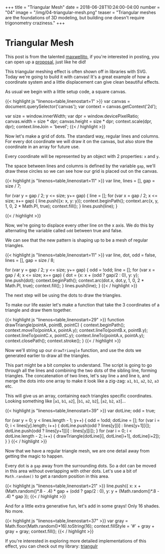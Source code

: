 +++
title = "Triangular Mesh"
date = 2018-06-28T10:24:00-04:00
number = "04"
image = "/img/04-triangular-mesh.png"
teaser = "Triangular meshes are the foundations of 3D modeling, but building one doesn't require trigonometry craziness."
+++

# Triangular Mesh

<p class="tutorial-contributor">
This post is from the talented <a href="https://maxwellito.com/">maxwellito</a>, if you're interested in posting, you can open up a <a href="https://github.com/tholman/generative-artistry/issues/6">proposal</a>, just like he did!
</p>

This triangular meshing effect is often shown off in libraries with SVG. Today we're going to build it with canvas! It's a great example of how a coordinate system and a little displacement can give clean beautiful effects.

As usual we begin with a little setup code, a square canvas. 

<div class="tmd-trigger" data-from="0">
{{< highlight js "linenos=table,linenostart=1" >}}
var canvas = document.querySelector('canvas');
var context = canvas.getContext('2d');

var size = window.innerWidth;
var dpr = window.devicePixelRatio;
canvas.width = size * dpr;
canvas.height = size * dpr;
context.scale(dpr, dpr);
context.lineJoin = 'bevel';
{{< / highlight >}}
</div>

Now let's make a grid of dots. The standard way, regular lines and columns. For every dot coordinate we will draw it on the canvas, but also store the coordinate in an array for future use.

Every coordinate will be represented by an object with 2 properties: `x` and `y`.

The space between lines and columns is defined by the variable `gap`, we'll draw these circles so we can see how our grid is placed out on the canvas.

<div class="tmd-trigger" data-from="11" data-to="11">
{{< highlight js "linenos=table,linenostart=11" >}}
var line,
    lines = [],
    gap = size / 7;

for (var y = gap / 2; y <= size; y+= gap) {
  line = [];
  for (var x = gap / 2; x <= size; x+= gap) {
    line.push({x: x, y: y});
    context.beginPath();
    context.arc(x, y, 1, 0, 2 * Math.PI, true);
    context.fill();
  }
  lines.push(line);
}
  
{{< / highlight >}}
</div>

Now, we're going to displace every other line on the x axis. We do this by alternating the variable called `odd` between true and false.

We can see that the new pattern is shaping up to be a mesh of regular triangles.

<div class="tmd-trigger" data-from="11" data-to="26">
{{< highlight js "linenos=table,linenostart=11" >}}
var line, dot,
    odd = false, 
    lines = [],
    gap = size / 8;

for (var y = gap / 2; y <= size; y+= gap) {
  odd = !odd;
  line = [];
  for (var x = gap / 4; x <= size; x+= gap) {
    dot = {x: x + (odd ? gap/2 : 0), y: y};
    line.push(dot);
    context.beginPath();
    context.arc(dot.x, dot.y, 1, 0, 2 * Math.PI, true);
    context.fill();
  }
  lines.push(line);
}
{{< / highlight >}}
</div>

The next step will be using the dots to draw the triangles. 

To make our life easier let's make a function that take the 3 coordinates of a triangle and draw them together.

<div class="tmd-trigger" data-from="29">
{{< highlight js "linenos=table,linenostart=29" >}}
function drawTriangle(pointA, pointB, pointC) {
  context.beginPath();
  context.moveTo(pointA.x, pointA.y);
  context.lineTo(pointB.x, pointB.y);
  context.lineTo(pointC.x, pointC.y);
  context.lineTo(pointA.x, pointA.y);
  context.closePath();
  context.stroke();
}
{{< / highlight >}}
</div>

Now we'll string up our `drawTriangle` function, and use the dots we generated earlier to draw all the triangles.

This part might be a bit complex to understand. The script is going to go through all the lines and combining the two dots of the sibling line, forming triangles. The concatenation of two lines, let's say line `a` and line `b`, and merge the dots into one array to make it look like a zig-zag: `a1`, `b1`, `a2`, `b2`, `a3` etc. 

This will give us an array, containing each triangles specific coordinates. Looking something like [`a1`, `b1`, `a2`], [`b1`, `a2`, `b2`], [`a2`, `b2`, `a3`]...

<div class="tmd-trigger" data-from="39" data-action="inject">
{{< highlight js "linenos=table,linenostart=39" >}}
var dotLine;
odd = true;

for (var y = 0; y < lines.length - 1; y++) {
  odd = !odd;
  dotLine = [];
  for (var i = 0; i < lines[y].length; i++) {
    dotLine.push(odd ? lines[y][i]   : lines[y+1][i]);
    dotLine.push(odd ? lines[y+1][i] : lines[y][i]);
  }
  for (var i = 0; i < dotLine.length - 2; i++) {
    drawTriangle(dotLine[i], dotLine[i+1], dotLine[i+2]);
  }
}
{{< / highlight >}}
</div>

Now that we have a regular triangle mesh, we are one detail away from getting the magic to happen.

Every dot is a `gap` away from the surrounding dots. So a dot can be moved in this area without overlapping with other dots. Let's use a bit of `Math.random()` to get a random position in this area.

<div class="tmd-trigger" data-from="21" data-action="replace" data-to="24">
{{< highlight js "linenos=table,linenostart=21" >}}
    line.push({
      x: x + (Math.random()*.8 - .4) * gap  + (odd ? gap/2 : 0),
      y: y + (Math.random()*.8 - .4) * gap
    });
{{< / highlight >}}
</div>

And for a little extra generative fun, let's add in some grays! Only 16 shades. No more.

<div class="tmd-trigger" data-from="37" data-action="inject" data-to="37">
{{< highlight js "linenos=table,linenostart=37" >}}
  var gray = Math.floor(Math.random()*16).toString(16);
  context.fillStyle = '#' + gray + gray + gray; 
  context.fill();
{{< / highlight >}}
</div>

If you're interested in exploring more detailed implementations of this effect, you can check out my library: [triangulr](http://maxwellito.github.io/triangulr/)
